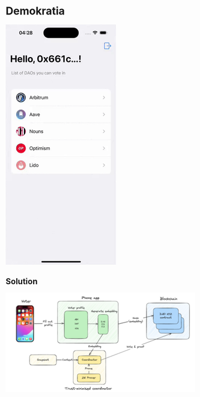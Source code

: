 # Demokratia
![App](https://github.com/ConfidentiDemokratia/.github/blob/main/sim.gif)
## Solution
![Image alt](https://github.com/ConfidentiDemokratia/.github/blob/main/scheme.png)


